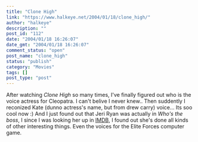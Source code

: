 ```yaml
---
title: "Clone High"
link: "https://www.halkeye.net/2004/01/18/clone_high/"
author: "halkeye"
description: ""
post_id: "112"
date: "2004/01/18 16:26:07"
date_gmt: "2004/01/18 16:26:07"
comment_status: "open"
post_name: "clone_high"
status: "publish"
category: "Movies"
tags: []
post_type: "post"
---
```


After watching _Clone High_ so many times, I've finally figured out who is the voice actress for Cleopatra. I can't belive I never knew.. Then suddently I reconized Kate (dunno actress's name, but from drew carry) voice... Its soo cool now :) And I just found out that Jeri Ryan was actually in _Who's the boss_, I since I was looking her up in [IMDB](http://www.imdb.com/), I found out she's done all kinds of other interesting things. Even the voices for the Elite Forces computer game.